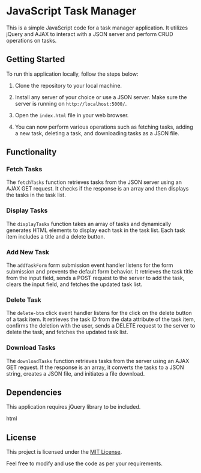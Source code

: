 # JavaScript Task Manager

This is a simple JavaScript code for a task manager application. It utilizes jQuery and AJAX to interact with a JSON server and perform CRUD operations on tasks.

## Getting Started

To run this application locally, follow the steps below:

1. Clone the repository to your local machine.

2. Install any server of your choice or use a JSON server. Make sure the server is running on `http://localhost:5000/`.

3. Open the `index.html` file in your web browser.

4. You can now perform various operations such as fetching tasks, adding a new task, deleting a task, and downloading tasks as a JSON file.

## Functionality

### Fetch Tasks

The `fetchTasks` function retrieves tasks from the JSON server using an AJAX GET request. It checks if the response is an array and then displays the tasks in the task list.

### Display Tasks

The `displayTasks` function takes an array of tasks and dynamically generates HTML elements to display each task in the task list. Each task item includes a title and a delete button.

### Add New Task

The `addTaskForm` form submission event handler listens for the form submission and prevents the default form behavior. It retrieves the task title from the input field, sends a POST request to the server to add the task, clears the input field, and fetches the updated task list.

### Delete Task

The `delete-btn` click event handler listens for the click on the delete button of a task item. It retrieves the task ID from the data attribute of the task item, confirms the deletion with the user, sends a DELETE request to the server to delete the task, and fetches the updated task list.

### Download Tasks

The `downloadTasks` function retrieves tasks from the server using an AJAX GET request. If the response is an array, it converts the tasks to a JSON string, creates a JSON file, and initiates a file download.

## Dependencies

This application requires jQuery library to be included.

html
<script src="https://code.jquery.com/jquery-3.6.0.min.js"></script>


## License

This project is licensed under the [MIT License](LICENSE).

Feel free to modify and use the code as per your requirements.
